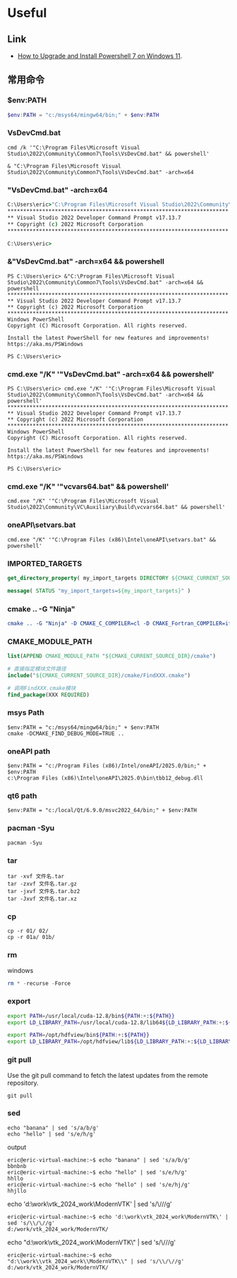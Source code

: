 # Useful

## Link

-  [How to Upgrade and Install Powershell 7 on Windows 11](https://www.youtube.com/watch?v=z4w0OYi5L4M).

## 常用命令

### $env:PATH

```powershell
$env:PATH = "c:/msys64/mingw64/bin;" + $env:PATH
```

### VsDevCmd.bat

```
cmd /k '"C:\Program Files\Microsoft Visual Studio\2022\Community\Common7\Tools\VsDevCmd.bat" && powershell'   
```

```
& "C:\Program Files\Microsoft Visual Studio\2022\Community\Common7\Tools\VsDevCmd.bat" -arch=x64   
```

### "VsDevCmd.bat" -arch=x64

```cmd
C:\Users\eric>"C:\Program Files\Microsoft Visual Studio\2022\Community\Common7\Tools\VsDevCmd.bat" -arch=x64   
**********************************************************************
** Visual Studio 2022 Developer Command Prompt v17.13.7
** Copyright (c) 2022 Microsoft Corporation
**********************************************************************

C:\Users\eric>
```

### &"VsDevCmd.bat" -arch=x64 && powershell
```
PS C:\Users\eric> &"C:\Program Files\Microsoft Visual Studio\2022\Community\Common7\Tools\VsDevCmd.bat" -arch=x64 && powershell   
**********************************************************************
** Visual Studio 2022 Developer Command Prompt v17.13.7
** Copyright (c) 2022 Microsoft Corporation
**********************************************************************
Windows PowerShell
Copyright (C) Microsoft Corporation. All rights reserved.

Install the latest PowerShell for new features and improvements! https://aka.ms/PSWindows

PS C:\Users\eric>
```

### cmd.exe "/K" '"VsDevCmd.bat" -arch=x64 && powershell'
```
PS C:\Users\eric> cmd.exe "/K" '"C:\Program Files\Microsoft Visual Studio\2022\Community\Common7\Tools\VsDevCmd.bat" -arch=x64 && powershell'   
**********************************************************************
** Visual Studio 2022 Developer Command Prompt v17.13.7
** Copyright (c) 2022 Microsoft Corporation
**********************************************************************
Windows PowerShell
Copyright (C) Microsoft Corporation. All rights reserved.

Install the latest PowerShell for new features and improvements! https://aka.ms/PSWindows

PS C:\Users\eric> 
```

### cmd.exe "/K" '"vcvars64.bat" && powershell'
```
cmd.exe "/K" '"C:\Program Files\Microsoft Visual Studio\2022\Community\VC\Auxiliary\Build\vcvars64.bat" && powershell'   
```

### oneAPI\setvars.bat

```
cmd.exe "/K" '"C:\Program Files (x86)\Intel\oneAPI\setvars.bat" && powershell'   
```

### IMPORTED_TARGETS
```cmake
get_directory_property( my_import_targets DIRECTORY ${CMAKE_CURRENT_SOURCE_DIR} IMPORTED_TARGETS )

message( STATUS "my_import_targets=${my_import_targets}" )
```

### cmake .. -G "Ninja"

```cmake
cmake .. -G "Ninja" -D CMAKE_C_COMPILER=cl -D CMAKE_Fortran_COMPILER=ifx
```

### CMAKE_MODULE_PATH

```cmake
list(APPEND CMAKE_MODULE_PATH "${CMAKE_CURRENT_SOURCE_DIR}/cmake")
```

```cmake
# 直接指定模块文件路径
include("${CMAKE_CURRENT_SOURCE_DIR}/cmake/FindXXX.cmake")

# 调用FindXXX.cmake模块
find_package(XXX REQUIRED)
```

### msys Path
```
$env:PATH = "c:/msys64/mingw64/bin;" + $env:PATH
cmake -DCMAKE_FIND_DEBUG_MODE=TRUE ..
```

### oneAPI path
```
$env:PATH = "c:/Program Files (x86)/Intel/oneAPI/2025.0/bin;" + $env:PATH
c:\Program Files (x86)\Intel\oneAPI\2025.0\bin\tbb12_debug.dll
```

### qt6 path
```
$env:PATH = "c:/local/Qt/6.9.0/msvc2022_64/bin;" + $env:PATH
```

### pacman -Syu

```
pacman -Syu
```

### tar

```
tar -xvf 文件名.tar
tar -zxvf 文件名.tar.gz
tar -jxvf 文件名.tar.bz2
tar -Jxvf 文件名.tar.xz
```

### cp
```
cp -r 01/ 02/
cp -r 01a/ 01b/
```

### rm
windows
```powershell
rm * -recurse -Force
```

### export
```bash
export PATH=/usr/local/cuda-12.8/bin${PATH:+:${PATH}}
export LD_LIBRARY_PATH=/usr/local/cuda-12.8/lib64${LD_LIBRARY_PATH:+:${LD_LIBRARY_PATH}}

export PATH=/opt/hdfview/bin${PATH:+:${PATH}}
export LD_LIBRARY_PATH=/opt/hdfview/lib${LD_LIBRARY_PATH:+:${LD_LIBRARY_PATH}}
```

### git pull

Use the git pull command to fetch the latest updates from the remote repository.
```
git pull
```

### sed

```
echo "banana" | sed 's/a/b/g'
echo "hello" | sed 's/e/h/g'
```

output
```
eric@eric-virtual-machine:~$ echo "banana" | sed 's/a/b/g'
bbnbnb
eric@eric-virtual-machine:~$ echo "hello" | sed 's/e/h/g'
hhllo
eric@eric-virtual-machine:~$ echo "hello" | sed 's/e/hj/g'
hhjllo
```

echo 'd:\work\vtk_2024_work\ModernVTK\' | sed 's/\\/\//g'
```
eric@eric-virtual-machine:~$ echo 'd:\work\vtk_2024_work\ModernVTK\' | sed 's/\\/\//g'
d:/work/vtk_2024_work/ModernVTK/
```

echo "d:\\work\\vtk_2024_work\\ModernVTK\\" | sed 's/\\/\//g'
```
eric@eric-virtual-machine:~$ echo "d:\\work\\vtk_2024_work\\ModernVTK\\" | sed 's/\\/\//g'
d:/work/vtk_2024_work/ModernVTK/
```